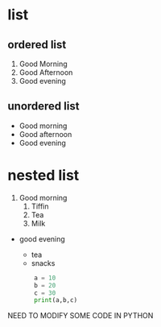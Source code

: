 # list
## ordered list
1. Good Morning
2. Good Afternoon
3. Good evening

## unordered list
- Good morning
- Good afternoon
- Good evening

# nested list
1. Good morning
   1. Tiffin
   2. Tea
   3. Milk

- good evening
  - tea
  - snacks
  
  ``` python
      a = 10
      b = 20
      c = 30
      print(a,b,c)
  ```
NEED TO MODIFY SOME CODE IN PYTHON
